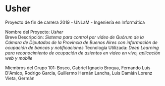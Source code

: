 # Usher 
Proyecto de fin de carrera 2019 - UNLaM - Ingeniería en Informática


Nombre del Proyecto: _Usher_ <br/>
Breve Descripción: _Sistema para control por video de Quórum de la Cámara de Diputados de la Provincia de Buenos Aires con información de ocupación de bancas y notificaciones_
Tecnología Utilizada: _Deep Learning para reconocimiento de ocupación de asientos en video en vivo, aplicación web y mobile_

Miembros del Grupo 101:
Bosco, Gabriel Ignacio
Broqua, Fernando Luis
D'Amico, Rodrigo
Garcia, Guillermo Hernán
Lancha, Luis Damián
Lorenz Vieta, Germán
